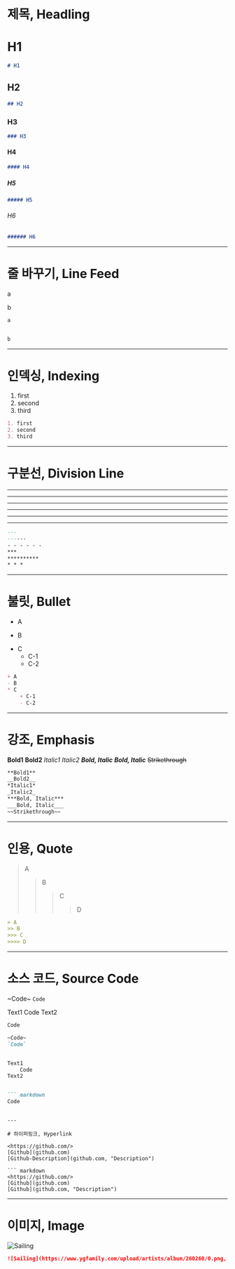 # 제목, Headling

# H1
```markdown
# H1
```
## H2
```markdown
## H2
```
### H3
```markdown
### H3
```
#### H4
``` markdown
#### H4
```
##### H5
``` markdown
##### H5
```
###### H6
``` markdown
###### H6
```

---

# 줄 바꾸기, Line Feed

a


b

``` markdown
a


b
```

---

# 인덱싱, Indexing

1. first
2. second
3. third

``` markdown
1. first
2. second
3. third
```

---

# 구분선, Division Line

---
------
- - - - - -
***
**********
* * *

``` markdown
---
------
- - - - - -
***
**********
* * *
```

---

# 불릿, Bullet

+ A
- B
* C
    + C-1
    - C-2

``` markdown
+ A
- B
* C
    + C-1
    - C-2
```

---

# 강조, Emphasis

**Bold1**
__Bold2__
*Italic1*
_Italic2_
***Bold, Italic***
___Bold, Italic___
~~Strikethrough~~

``` markdown
**Bold1**
__Bold2__
*Italic1*
_Italic2_
***Bold, Italic***
___Bold, Italic___
~~Strikethrough~~
```

---

# 인용, Quote

> A
>> B
>>> C
>>>> D

``` markdown
> A
>> B
>>> C
>>>> D
```

---

# 소스 코드, Source Code

~Code~
`Code`


Text1
    Code
Text2


``` markdown
Code
```

``` markdown
~Code~
`Code`


Text1
    Code
Text2


``` markdown
Code
```
```

---

# 하이퍼링크, Hyperlink

<https://github.com/>
[Github](github.com)
[Github-Description](github.com, "Description")

``` markdown
<https://github.com/>
[Github](github.com)
[Github](github.com, "Description")
```

---

# 이미지, Image

![Sailing](https://www.ygfamily.com/upload/artists/album/260260/0.png, "Sailing")

``` markdown
![Sailing](https://www.ygfamily.com/upload/artists/album/260260/0.png, "Sailing")
```